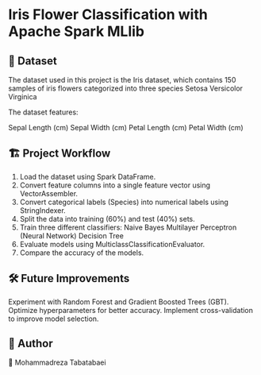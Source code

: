 # Iris Flower Classification with Apache Spark MLlib
## 📂 Dataset
The dataset used in this project is the Iris dataset, which contains 150 samples of iris flowers categorized into three species
Setosa
Versicolor
Virginica

The dataset features:

Sepal Length (cm)
Sepal Width (cm)
Petal Length (cm)
Petal Width (cm)

## 🏗 Project Workflow
1. Load the dataset using Spark DataFrame.
2. Convert feature columns into a single feature vector using VectorAssembler.
3. Convert categorical labels (Species) into numerical labels using StringIndexer.
4. Split the data into training (60%) and test (40%) sets.
5. Train three different classifiers:
  Naive Bayes
  Multilayer Perceptron (Neural Network)
  Decision Tree
6. Evaluate models using MulticlassClassificationEvaluator.
7. Compare the accuracy of the models.

## 🛠 Future Improvements
Experiment with Random Forest and Gradient Boosted Trees (GBT).
Optimize hyperparameters for better accuracy.
Implement cross-validation to improve model selection.

## 📌 Author
👤 Mohammadreza Tabatabaei




